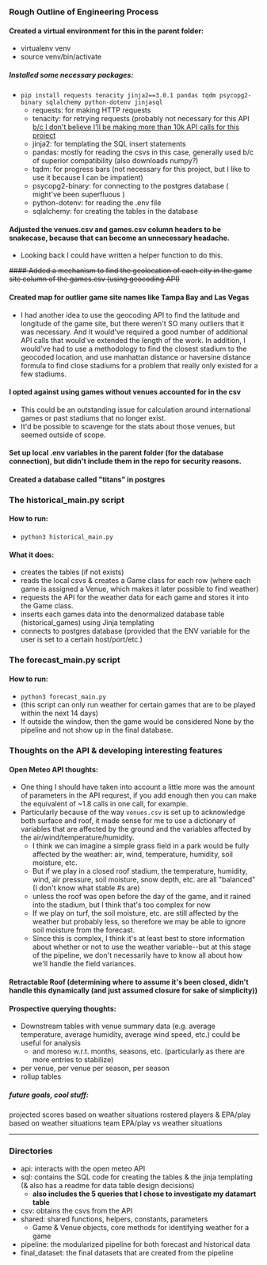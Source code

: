 ### Rough Outline of Engineering Process
#### Created a virtual environment for this in the parent folder:
- virtualenv venv
- source venv/bin/activate
##### Installed some necessary packages:
- `pip install requests tenacity jinja2==3.0.1 pandas tqdm psycopg2-binary sqlalchemy python-dotenv jinjasql` 
  - requests: for making HTTP requests
  - tenacity: for retrying requests (probably not necessary for this API [b/c I don't believe I'll be making more than 10k API calls for this project](https://open-meteo.com/en/terms)
  - jinja2: for templating the SQL insert statements
  - pandas: mostly for reading the csvs in this case, generally used b/c of superior compatibility (also downloads numpy?)
  - tqdm: for progress bars (not necessary for this project, but I like to use it because I can be impatient)
  - psycopg2-binary: for connecting to the postgres database  ( might've been superfluous )
  - python-dotenv: for reading the .env file
  - sqlalchemy: for creating the tables in the database
#### Adjusted the venues.csv and games.csv column headers to be snakecase, because that can become an unnecessary headache. 
  - Looking back I could have written a helper function to do this.

~~#### Added a mechanism to find the geolocation of each city in the game site column of the games.csv (using geocoding API)~~
#### Created map for outlier game site names like Tampa Bay and Las Vegas
  - I had another idea to use the geocoding API to find the latitude and longitude of the game site, but there weren't SO many outliers that it was necessary. And it would've required a good number of additional API calls that would've extended the length of the work. In addition, I would've had to use a methodology to find the closest stadium to the geocoded location, and use manhattan distance or haversine distance formula to find close stadiums for a problem that really only existed for a few stadiums.
#### I opted against using games without venues accounted for in the csv
  - This could be an outstanding issue for calculation around international games or past stadiums that no longer exist. 
  - It'd be possible to scavenge for the stats about those venues, but seemed outside of scope.
#### Set up local .env variables in the parent folder (for the database connection), but didn't include them in the repo for security reasons.
#### Created a database called "titans" in postgres

### The historical_main.py script
#### How to run:
- `python3 historical_main.py`
#### What it does:
- creates the tables (if not exists)
- reads the local csvs & creates a Game class for each row (where each game is assigned a Venue, which makes it later possible to find weather)
- requests the API for the weather data for each game and stores it into the Game class.
- inserts each games data into the denormalized database table (historical_games) using Jinja templating
- connects to postgres database (provided that the ENV variable for the user is set to a certain host/port/etc.)

### The forecast_main.py script
#### How to run:
- `python3 forecast_main.py`
- (this script can only run weather for certain games that are to be played within the next 14 days)
- If outside the window, then the game would be considered None by the pipeline and not show up in the final database.

### Thoughts on the API & developing interesting features
#### Open Meteo API thoughts:
  - One thing I should have taken into account a little more was the amount of parameters in the API requrest, if you add enough then you can make the equivalent of ~1.8 calls in one call, for example.
  - Particularly because of the way `venues.csv` is set up to acknowledge both surface and roof, it made sense for me to use a dictionary of variables that are affected by the ground and the variables affected by the air/wind/temperature/humidity.
    - I think we can imagine a simple grass field in a park would be fully affected by the weather: air, wind, temperature, humidity, soil moisture, etc.
    - But if we play in a closed roof stadium, the temperature, humidity, wind, air pressure, soil moisture, snow depth, etc. are all "balanced" (I don't know what stable #s are)
    - unless the roof was open before the day of the game, and it rained into the stadium, but I think that's too complex for now
    - If we play on turf, the soil moisture, etc. are still affected by the weather but probably less, so therefore we may be able to ignore soil moisture from the forecast.
    - Since this is complex, I think it's at least best to store information about whether or not to use the weather variable--but at this stage of the pipeline, we don't necessarily have to know all about how we'll handle the field variances.
#### Retractable Roof (determining where to assume it's been closed, didn't handle this dynamically (and just assumed closure for sake of simplicity))
#### Prospective querying thoughts:
  - Downstream tables with venue summary data (e.g. average temperature, average humidity, average wind speed, etc.) could be useful for analysis
    - and moreso w.r.t. months, seasons, etc. (particularly as there are more entries to stabilize)
  - per venue, per venue per season, per season
  - rollup tables
##### future goals, cool stuff:
projected scores based on weather situations
rostered players & EPA/play based on weather situations
team EPA/play vs weather situations

--------
### Directories
  - api: interacts with the open meteo API
  - sql: contains the SQL code for creating the tables & the jinja templating (& also has a readme for data table design decisions)
    - **also includes the 5 queries that I chose to investigate my datamart table**
  - csv: obtains the csvs from the API
  - shared: shared functions, helpers, constants, parameters
    - Game & Venue objects, core methods for identifying weather for a game
  - pipeline: the modularized pipeline for both forecast and historical data
  - final_dataset: the final datasets that are created from the pipeline